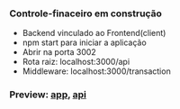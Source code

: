### Controle-finaceiro em construção
- Backend vinculado ao Frontend(client)<br>
- npm start para iniciar a aplicação<br>
- Abrir na porta 3002<br>
- Rota raiz: localhost:3000/api<br>
- Middleware: localhost:3000/transaction

### Preview: [app](https://financial-control-emerson.herokuapp.com/), [api](https://api-transaction-chanceller.herokuapp.com/transaction)